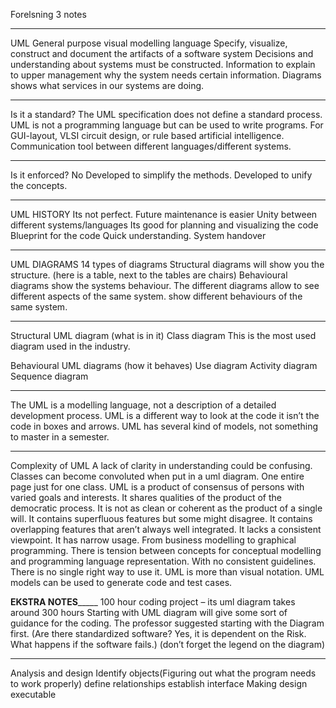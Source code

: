 Forelsning 3 notes

_____________
UML
General purpose visual modelling language
Specify, visualize, construct and document the artifacts of a software system
Decisions and understanding about systems must be constructed. 
Information to explain to upper management why the system needs certain information.
Diagrams shows what services in our systems are doing.

____________
Is it a standard?
The UML specification does not define a standard process.
UML is not a programming language but can be used to write programs.
For GUI-layout, VLSI circuit design, or rule based artificial intelligence.
Communication tool between different languages/different systems.

_______________
Is it enforced?
No
Developed to simplify the methods.
Developed to unify the concepts.

__________________
UML HISTORY
Its not perfect.
Future maintenance is easier
Unity between different systems/languages
Its good for planning and visualizing the code
Blueprint for the code
Quick understanding.
System handover

____________________
UML DIAGRAMS
14 types of diagrams
Structural diagrams will show you the structure. (here is a table, next to the tables are chairs)
Behavioural diagrams show the systems behaviour.
The different diagrams allow to see different aspects of the same system.
show different behaviours of the same system.

______________________________________
Structural UML diagram (what is in it)
Class diagram
This is the most used diagram used in the industry.

Behavioural UML diagrams (how it behaves)
Use diagram
Activity diagram
Sequence diagram

_________________________________________________________________________________________
The UML is a modelling language, not a description of a detailed development process.
UML is a different way to look at the code it isn’t the code in boxes and arrows.
UML has several kind of models, not something to master in a semester.

______________________
Complexity of UML
A lack of clarity in understanding could be confusing.
Classes can become convoluted when put in a uml diagram. One entire page just for one class.
UML is a product of consensus of persons with varied goals and interests. It shares qualities of the product of the democratic process.
It is not as clean or coherent as the product of a single will.
It contains superfluous features but some might disagree.
It contains overlapping features that aren’t always well integrated. It lacks a consistent viewpoint.
It has narrow usage. From business modelling to graphical programming.
There is tension between concepts for conceptual modelling and programming language representation. With no consistent guidelines.
There is no single right way to use it.
UML is more than visual notation. UML models can be used to generate code and test cases.



____EKSTRA NOTES_________
100 hour coding project – its uml diagram takes around 300 hours
Starting with UML diagram will give some sort of guidance for the coding.
The professor suggested starting with the Diagram first.
(Are there standardized software? Yes, it is dependent on the Risk. What happens if the software fails.)
(don’t forget the legend on the diagram)

__________________________
Analysis and design
Identify objects(Figuring out what the program needs to work properly)
define relationships
establish interface
Making design executable


